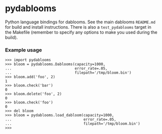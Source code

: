 pydablooms
==========

Python language bindings for dablooms. See the main dablooms `README.md`
for build and install instructions. There is also a `test_pydablooms`
target in the Makefile (remember to specify any options to make you used
during the build).


### Example usage
    
    >>> import pydablooms
    >>> bloom = pydablooms.Dablooms(capacity=1000,
    ...                             error_rate=.05,
    ...                             filepath='/tmp/bloom.bin')
    >>> bloom.add('foo', 2)
    1
    >>> bloom.check('bar')
    0
    >>> bloom.delete('foo', 2)
    0
    >>> bloom.check('foo')
    0
    >>> del bloom
    >>> bloom = pydablooms.load_dabloom(capacity=1000,
    ...                                 error_rate=.05,
    ...                                 filepath='/tmp/bloom.bin')
    >>>
